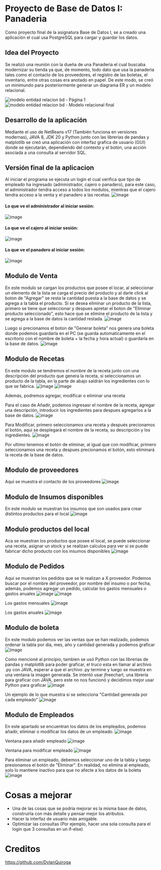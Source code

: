 # Proyecto de Base de Datos I: Panaderia
 
Como proyecto final de la asignatura Base de Datos I, se a creado una aplicación el cual usa PostgreSQL para cargar y guardar los datos.

## Idea del Proyecto

Se realizó una reunión con la dueña de una Panaderia el cual buscaba modernizar su tienda ya que, de momento, todo dato que usa la panaderia tales como el contacto de los proveedores, el registro de las boletas, el inventario, entre otras cosas era anotado en papel. De este modo, se creó un minimundo para posteriormente generar un diagrama ER y un modelo relacional.

![modelo entidad relacion bd - Página 1](https://github.com/DylanQuiroga/Proyecto-BD-Panaderia/assets/88744341/38727533-f7e5-4a86-8518-e09f610ac08b)
![modelo entidad relacion bd - Modelo relacional final](https://github.com/DylanQuiroga/Proyecto-BD-Panaderia/assets/88744341/5750d647-44aa-4a42-bde9-59e6eff0c96d)

## Desarrollo de la aplicación

Mediante el uso de NetBeans v17 (También funciona en versiones modernas), JAVA 8, JDK 20 y Python junto con las librerias de pandas y matplotlib se creó una aplicación con interfaz grafica de usuario (GUI) donde se ejecutarán, dependiendo del contexto y el botón, una acción asociada a una consulta al servidor SQL.

## Versión final de la aplicacion

Al iniciar el programa se ejecuta un login el cual verifica que tipo de empleado ha ingresado (administrador, cajero o panadero), para este caso, el administrador tendra acceso a todos los modulos, mientras que el cajero tendra acceso a la venta y el panadero a las recetas.
![image](https://github.com/DylanQuiroga/Proyecto-BD-Panaderia/assets/88744341/fd59f671-7888-44fe-ba09-b36b9c044d2d)

#### Lo que ve el administrador al iniciar sesión:
![image](https://github.com/DylanQuiroga/Proyecto-BD-Panaderia/assets/88744341/3f679bde-4db1-4ae1-9383-dbdcced9bf8f)

#### Lo que ve el cajero al iniciar sesión:
![image](https://github.com/DylanQuiroga/Proyecto-BD-Panaderia/assets/88744341/5a36586b-b945-4e94-9338-903488ccad4a)

#### Lo que ve el panadero al iniciar sesión:
![image](https://github.com/DylanQuiroga/Proyecto-BD-Panaderia/assets/88744341/b647267c-24ce-4b7a-ae4c-1a48d300a3db)

## Modulo de Venta

En este modulo se cargan los productos que posee el locar, al seleccionar un elemento de la lista se carga el precio del producto y al darle click al boton de "Agregar" se resta la cantidad puesta a la base de datos y se agrega a la tabla el producto. Si se desea eliminar un producto de la lista, primero se tiene que seleccionar y despues apretar el boton de "Eliminar producto seleccionado", esto hace que se elimine el producto de la lista y se agrega a la base de datos la cantidad restada.
![image](https://github.com/DylanQuiroga/Proyecto-BD-Panaderia/assets/88744341/a672dacc-44ba-433d-bdb9-8f1c8e2129d5)

Luego si precionamos el boton de "Generar boleta" nos genera una boleta donde podemos guardarla en el PC (se guarda automaticamente en el escritorio con el nombre de boleta + la fecha y hora actual) o guardarla en la base de datos.
![image](https://github.com/DylanQuiroga/Proyecto-BD-Panaderia/assets/88744341/d8c0e124-e4bd-42b6-b3f0-6eb9cdcb05f5)

## Modulo de Recetas

En este modulo se tendremos el nombre de la receta junto con una descripción del producto que genera la receta, si seleccionamos un producto de la tabla, en la parte de abajo saldrán los ingredientes con lo que se fabrica.
![image](https://github.com/DylanQuiroga/Proyecto-BD-Panaderia/assets/88744341/43d6db51-d3bc-4ce6-bfaa-f094c292e2e6)
![image](https://github.com/DylanQuiroga/Proyecto-BD-Panaderia/assets/88744341/e36e8f13-b783-458f-aaf0-acfaa1a7ea2e)

Además, podremos agregar, modificar o eliminar una receta

Para el caso de Añadir, podemos ingresasr el nombre de la receta, agregar una descripción, introducir los ingredientes para despues agregarlos a la base de datos.
![image](https://github.com/DylanQuiroga/Proyecto-BD-Panaderia/assets/88744341/7a29e3eb-7a07-42cc-815e-709ecba615e4)

Para Modificar, primero seleccionamos una receta y después precionamos el botón, aqui se desplegará el nombre de la receta, su descripción y los ingredientes.
![image](https://github.com/DylanQuiroga/Proyecto-BD-Panaderia/assets/88744341/5d73bd28-c32a-44ac-a03f-9b9f5a817576)

Por ultimo tenemos el botón de eliminar, al igual que con modificar, primero seleccionamos una receta y despues precionamos el botón, esto eliminará la receta de la base de datos.

## Modulo de proveedores

Aqui se muestra el contacto de los proveedores
![image](https://github.com/DylanQuiroga/Proyecto-BD-Panaderia/assets/88744341/f5519a6a-5f31-4e69-a540-76fd064d2426)

## Modulo de Insumos disponibles

En este modulo se muestran los insumos que son usados para crear distintos productos para el local
![image](https://github.com/DylanQuiroga/Proyecto-BD-Panaderia/assets/88744341/b1714f5c-f355-4cac-93cb-d5228a38be66)

## Modulo productos del local

Aca se muestran los productos que posee el local, se puede seleccionar una receta, asignar un stock y se realizan calculos para ver si se puede fabricar dicho producto con los insumos disponibles
![image](https://github.com/DylanQuiroga/Proyecto-BD-Panaderia/assets/88744341/f2c4f75e-7ba2-425f-ac19-ed5446ff24ff)

## Modulo de Pedidos

Aqui se muestran los pedidos que se le realizan a X proveedor. Podemos buscar por el nombre del proveedor, por nombre del insumo o por fecha, además, podemos agregar un pedido, calcular los gastos mensuales o gastos anuales
![image](https://github.com/DylanQuiroga/Proyecto-BD-Panaderia/assets/88744341/f06dfb01-fb41-4818-8eb3-6d5baafae347)
![image](https://github.com/DylanQuiroga/Proyecto-BD-Panaderia/assets/88744341/72a350e9-0675-48c0-bc32-ceef3a902dae)

Los gastos mensuales
![image](https://github.com/DylanQuiroga/Proyecto-BD-Panaderia/assets/88744341/c9eb6a22-217f-423d-8251-19fdf2a348cb)

Los gastos anuales
![image](https://github.com/DylanQuiroga/Proyecto-BD-Panaderia/assets/88744341/9991c291-de9b-4453-b1c6-daa4fd89c4c4)

## Modulo de boleta

En este modulo podemos ver las ventas que se han realizado, podemos ordenar la tabla por dia, mes, año y cantidad generada y podemos graficar 
![image](https://github.com/DylanQuiroga/Proyecto-BD-Panaderia/assets/88744341/f1026a6e-fd1a-41ac-a6be-7ab29086b74a)

Como mencioné al principio, tambien se usó Python con las librerias de pandas y matplotlib para poder graficar, el truco esta en llamar al archivo .py con JAVA, esperar a que el archivo .py termine y luego se muestra en una ventana la imagen generada. Se intentó usar jfreechart, una libreria para graficar con JAVA, pero este no nos funcionó y decidimos mejor usar Python para graficar
![image](https://github.com/DylanQuiroga/Proyecto-BD-Panaderia/assets/88744341/e1c51f0f-bcf1-4f19-a889-d12c3ff40ed3)

Un ejemplo de lo que muestra si se selecciona "Cantidad generada por cada empleado"
![image](https://github.com/DylanQuiroga/Proyecto-BD-Panaderia/assets/88744341/1885b3dd-0df3-49f6-83fb-c52fec30af5c)

## Modulo de Empleados

En este apartado se encuentran los datos de los empleados, podemos añadir, eliminar o modificar los datos de un empleado.
![image](https://github.com/DylanQuiroga/Proyecto-BD-Panaderia/assets/88744341/68103655-bba1-4a47-861c-734e4a931ac3)

Ventana para añadir empleado
![image](https://github.com/DylanQuiroga/Proyecto-BD-Panaderia/assets/88744341/e216c040-9854-4b1d-8bbe-0f72de74683c)

Ventana para modificar empleado
![image](https://github.com/DylanQuiroga/Proyecto-BD-Panaderia/assets/88744341/cf62389f-4f5a-42a4-9c5c-12eb1026964d)

Para eliminar un empleado, debemos seleccionar uno de la tabla y luego presionamos el botón de "Eliminar". En realidad, no elimina al empleado, solo lo mantiene inactivo para que no afecte a los datos de la boleta
![image](https://github.com/DylanQuiroga/Proyecto-BD-Panaderia/assets/88744341/31e19769-28bd-438f-9a77-7bdcc1b47c7c)

# Cosas a mejorar

* Una de las cosas que se podria mejorar es la misma base de datos, construirla con más detalle y pensar mejor los atributos.
* Hacer la interfaz de usuario más amigable.
* Optimizar las consultas (Por ejemplo, hacer una sola consulta para el login que 3 consultas en un if-else)

# Creditos

https://github.com/DylanQuiroga
